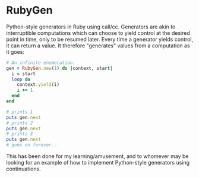 # RubyGen

Python-style generators in Ruby using call/cc. Generators are akin to interruptible computations which can choose to yield control at the desired point in time,
only to be resumed later. Every time a generator yields control, it can return a value. It therefore "generates"
values from a computation as it goes:

```ruby
# An infinite enumeration.
gen = RubyGen.new(1) do |context, start|
  i = start
  loop do
    context.yield(i)
    i += 1
  end
end

# prints 1
puts gen.next
# prints 2
puts gen.next
# prints 3
puts gen.next
# goes on forever...
```

This has been done for my learning/amusement, and to whomever may be looking
for an example of how to implement Python-style generators using continuations. 
